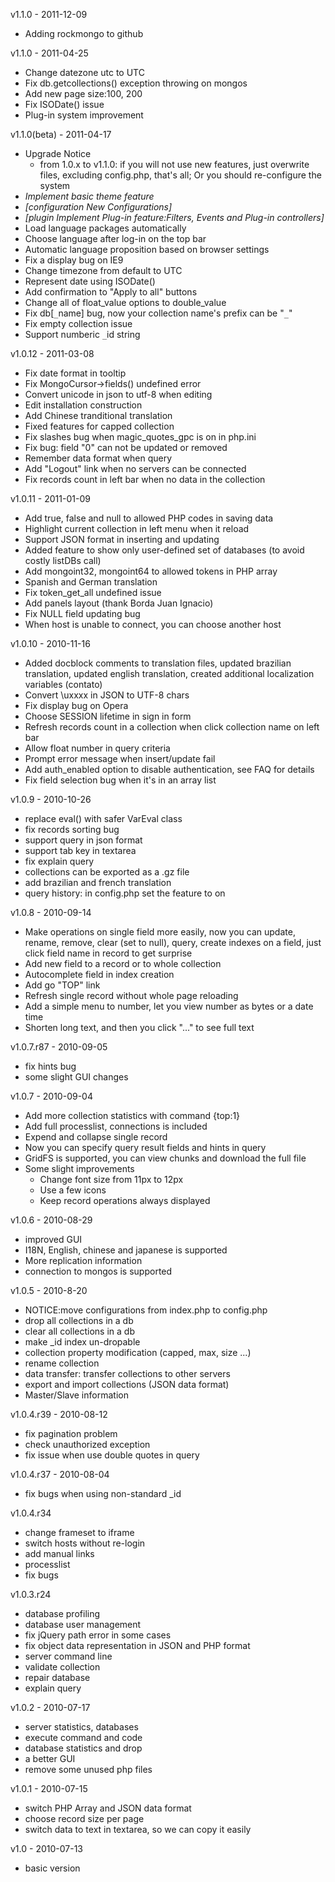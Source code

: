 v1.1.0 - 2011-12-09
 * Adding rockmongo to github
 
v1.1.0 - 2011-04-25
 * Change datezone utc to UTC
 * Fix db.getcollections() exception throwing on mongos
 * Add new page size:100, 200
 * Fix ISODate() issue
 * Plug-in system improvement

v1.1.0(beta) - 2011-04-17
 * Upgrade Notice
     * from 1.0.x to v1.1.0: if you will not use new features, just overwrite files, excluding config.php, that's all; Or you should re-configure the system
 * *Implement basic theme feature*
 * *[configuration New Configurations]*
 * *[plugin Implement Plug-in feature:Filters, Events and Plug-in controllers]*
 * Load language packages automatically
 * Choose language after log-in on the top bar
 * Automatic language proposition based on browser settings
 * Fix a display bug on IE9
 * Change timezone from default to UTC
 * Represent date using ISODate()
 * Add confirmation to "Apply to all" buttons
 * Change all of float_value options to double_value
 * Fix db[`_`name] bug, now your collection name's prefix can be "`_`"
 * Fix empty collection issue
 * Support numberic `_`id string

v1.0.12 - 2011-03-08
 * Fix date format in tooltip 
 * Fix MongoCursor->fields() undefined error
 * Convert unicode in json to utf-8 when editing 
 * Edit installation construction
 * Add Chinese tranditional translation
 * Fixed features for capped collection
 * Fix slashes bug when magic_quotes_gpc is on in php.ini
 * Fix bug: field "0" can not be updated or removed
 * Remember data format when query
 * Add "Logout" link when no servers can be connected
 * Fix records count in left bar when no data in the collection

v1.0.11 - 2011-01-09
 * Add true, false and null to allowed PHP codes in saving data
 * Highlight current collection in left menu when it reload
 * Support JSON format in inserting and updating
 * Added feature to show only user-defined set of databases (to avoid costly listDBs call)
 * Add mongoint32, mongoint64 to allowed tokens in PHP array
 * Spanish and German translation
 * Fix token_get_all undefined issue
 * Add panels layout (thank Borda Juan Ignacio)
 * Fix NULL field updating bug
 * When host is unable to connect, you can choose another host

v1.0.10 - 2010-11-16
  * Added docblock comments to translation files, updated brazilian translation, 
    updated english translation, created additional localization variables (contato)
  * Convert \uxxxx in JSON to UTF-8 chars
  * Fix display bug on Opera
  * Choose SESSION lifetime in sign in form
  * Refresh records count in a collection when click collection name on left bar
  * Allow float number in query criteria
  * Prompt error message when insert/update fail
  * Add auth_enabled option to disable authentication, see FAQ for details
  * Fix field selection bug when it's in an array list 

v1.0.9 - 2010-10-26
 * replace eval() with safer VarEval class
 * fix records sorting bug
 * support query in json format
 * support tab key in textarea
 * fix explain query
 * collections can be exported as a .gz file
 * add brazilian and french translation
 * query history: in config.php set the feature to on

v1.0.8 - 2010-09-14
 * Make operations on single field more easily, now you can update, rename, remove, 
   clear (set to null), query, create indexes on a field, just click field name in 
   record to get surprise
 * Add new field to a record or to whole collection
 * Autocomplete field in index creation
 * Add go "TOP" link
 * Refresh single record without whole page reloading
 * Add a simple menu to number, let you view number as bytes or a date time
 * Shorten long text, and then you click "..." to see full text

v1.0.7.r87 - 2010-09-05
 * fix hints bug
 * some slight GUI changes

v1.0.7 - 2010-09-04
 * Add more collection statistics with command {top:1}
 * Add full processlist, connections is included
 * Expend and collapse single record
 * Now you can specify query result fields and hints in query
 * GridFS is supported, you can view chunks and download the full file
 * Some slight improvements
   * Change font size from 11px to 12px
   * Use a few icons
   * Keep record operations always displayed

v1.0.6 - 2010-08-29
 * improved GUI
 * I18N, English, chinese and japanese is supported
 * More replication information
 * connection to mongos is supported

v1.0.5 - 2010-8-20
 * NOTICE:move configurations from index.php to config.php
 * drop all collections in a db
 * clear all collections in a db
 * make _id index un-dropable
 * collection property modification (capped, max, size ...)
 * rename collection
 * data transfer: transfer collections to other servers
 * export and import collections (JSON data format)
 * Master/Slave information

v1.0.4.r39 - 2010-08-12
 * fix pagination problem 
 * check unauthorized exception 
 * fix issue when use double quotes in query

v1.0.4.r37 - 2010-08-04
 * fix bugs when using non-standard _id

v1.0.4.r34
* change frameset to iframe
* switch hosts without re-login
* add manual links
* processlist
* fix bugs

v1.0.3.r24
* database profiling
* database user management
* fix jQuery path error in some cases
* fix object data representation in JSON and PHP format
* server command line
* validate collection
* repair database
* explain query

v1.0.2 - 2010-07-17
* server statistics, databases 
* execute command and code
* database statistics and drop
* a better GUI
* remove some unused php files

v1.0.1 - 2010-07-15
* switch PHP Array and JSON data format
* choose record size per page
* switch data to text in textarea, so we can copy it easily

v1.0 - 2010-07-13
* basic version
